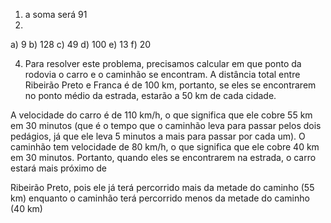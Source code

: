 1) a soma será 91
2) 

a) 9 b) 128 c) 49 d) 100 e) 13 f) 20

4) Para resolver este problema, precisamos calcular em que ponto da rodovia o carro e o caminhão se encontram. A distância total entre Ribeirão Preto e Franca é de 100 km, portanto, se eles se encontrarem no ponto médio da estrada, estarão a 50 km de cada cidade.

A velocidade do carro é de 110 km/h, o que significa que ele cobre 55 km em 30 minutos 
(que é o tempo que o caminhão leva para passar pelos dois pedágios, já que ele leva 5 minutos a 
mais para passar por cada um). O caminhão tem velocidade de 80 km/h, o que significa que ele cobre 
40 km em 30 minutos. Portanto, quando eles se encontrarem na estrada, o carro estará mais próximo de

Ribeirão Preto, pois ele já terá percorrido mais da metade do caminho (55 km) enquanto o caminhão terá percorrido 
menos da metade do caminho (40 km)









 

